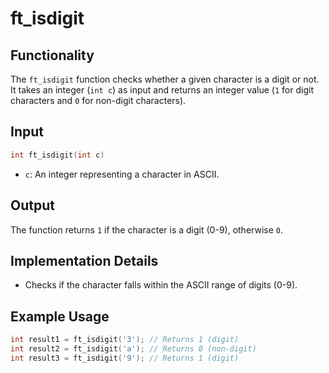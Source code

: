 # ft_isdigit

## Functionality

The `ft_isdigit` function checks whether a given character is a digit or not. It takes an integer (`int c`) as input and returns an integer value (`1` for digit characters and `0` for non-digit characters).

## Input

```c
int	ft_isdigit(int c)
```

- `c`: An integer representing a character in ASCII.

## Output

The function returns `1` if the character is a digit (0-9), otherwise `0`.

## Implementation Details

- Checks if the character falls within the ASCII range of digits (0-9).

## Example Usage

```c
int result1 = ft_isdigit('3'); // Returns 1 (digit)
int result2 = ft_isdigit('a'); // Returns 0 (non-digit)
int result3 = ft_isdigit('9'); // Returns 1 (digit)
```